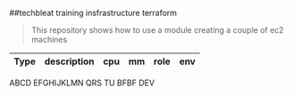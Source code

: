 ##techbleat training insfrastructure terraform
>This repository shows how to use a module creating a couple of ec2 machines

Type|description|cpu| mm |role |env
----|-----------| --| --|-----|---
ABCD EFGHIJKLMN  QRS TU  BFBF  DEV